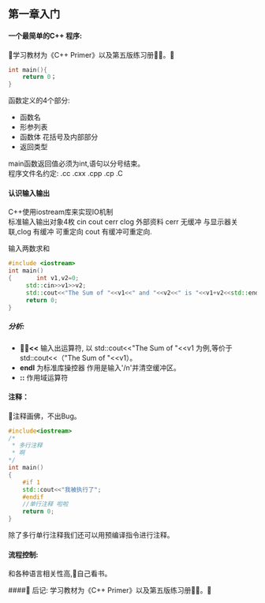 ## 第一章入门

#### 一个最简单的C++ 程序:
学习教材为《C++ Primer》以及第五版练习册。
```c++
int main(){
    return 0；
}
```
函数定义的4个部分:
- 函数名
- 形参列表 
- 函数体 花括号及内部部分
- 返回类型  

main函数返回值必须为int,语句以分号结束。  
程序文件名约定: .cc .cxx .cpp .cp .C  

#### 认识输入输出  
C++使用iostream库来实现IO机制  
标准输入输出对象4枚 cin cout cerr clog
外部资料 cerr 无缓冲 与显示器关联,clog 有缓冲 可重定向 cout 有缓冲可重定向.

输入两数求和
```c++
#include <iostream>
int main()
{       int v1,v2=0;
     std::cin>>v1>>v2;
     std::cout<<"The Sum of "<<v1<<" and "<<v2<<" is "<<v1+v2<<std::endl;
     return 0;
}
```
#####  分析:
- __<<__  输入出运算符, 以  std::cout<<"The Sum of "<<v1 为例,等价于std::cout<<（"The Sum of "<<v1）。
- __endl__ 为标准库操控器 作用是输入'/n'并清空缓冲区。
- __::__ 作用域运算符

#### 注释：
注释画佛，不出Bug。
```c++
#include<iostream>
/*
 * 多行注释
 * 啊
*/
int main()
{   
    #if 1
    std::cout<<"我被执行了";
    #endif
    //单行注释 啦啦
    return 0;
}
```
除了多行单行注释我们还可以用预编译指令进行注释。
#### 流程控制:
和各种语言相关性高,自己看书。

#### 后记:
学习教材为《C++ Primer》以及第五版练习册。